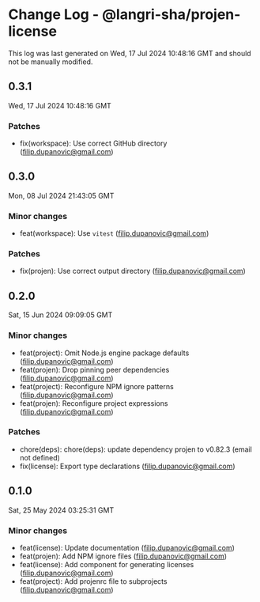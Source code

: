 # Change Log - @langri-sha/projen-license

This log was last generated on Wed, 17 Jul 2024 10:48:16 GMT and should not be manually modified.

<!-- Start content -->

## 0.3.1

Wed, 17 Jul 2024 10:48:16 GMT

### Patches

- fix(workspace): Use correct GitHub directory (filip.dupanovic@gmail.com)

## 0.3.0

Mon, 08 Jul 2024 21:43:05 GMT

### Minor changes

- feat(workspace): Use `vitest` (filip.dupanovic@gmail.com)

### Patches

- fix(projen): Use correct output directory (filip.dupanovic@gmail.com)

## 0.2.0

Sat, 15 Jun 2024 09:09:05 GMT

### Minor changes

- feat(project): Omit Node.js engine package defaults (filip.dupanovic@gmail.com)
- feat(projen): Drop pinning peer dependencies (filip.dupanovic@gmail.com)
- feat(project): Reconfigure NPM ignore patterns (filip.dupanovic@gmail.com)
- feat(projen): Reconfigure project expressions (filip.dupanovic@gmail.com)

### Patches

- chore(deps): chore(deps): update dependency projen to v0.82.3 (email not defined)
- fix(license): Export type declarations (filip.dupanovic@gmail.com)

## 0.1.0

Sat, 25 May 2024 03:25:31 GMT

### Minor changes

- feat(license): Update documentation (filip.dupanovic@gmail.com)
- feat(projen): Add NPM ignore files (filip.dupanovic@gmail.com)
- feat(license): Add component for generating licenses (filip.dupanovic@gmail.com)
- feat(project): Add projenrc file to subprojects (filip.dupanovic@gmail.com)

